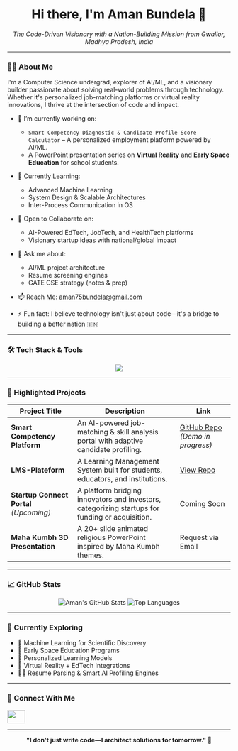 <h1 align="center">Hi there, I'm Aman Bundela 👋</h1>

<p align="center">
  <em>The Code-Driven Visionary with a Nation-Building Mission from Gwalior, Madhya Pradesh, India</em>
</p>

---

### 👨‍💻 About Me

I'm a Computer Science undergrad, explorer of AI/ML, and a visionary builder passionate about solving real-world problems through technology. Whether it's personalized job-matching platforms or virtual reality innovations, I thrive at the intersection of code and impact.

- 🔭 I’m currently working on:
  - `Smart Competency Diagnostic & Candidate Profile Score Calculator` – A personalized employment platform powered by AI/ML.
  - A PowerPoint presentation series on **Virtual Reality** and **Early Space Education** for school students.
  
- 🌱 Currently Learning:
  - Advanced Machine Learning
  - System Design & Scalable Architectures
  - Inter-Process Communication in OS
  
- 👯 Open to Collaborate on:
  - AI-Powered EdTech, JobTech, and HealthTech platforms
  - Visionary startup ideas with national/global impact
  
- 💬 Ask me about:
  - AI/ML project architecture
  - Resume screening engines
  - GATE CSE strategy (notes & prep)

- 📫 Reach Me: [aman75bundela@gmail.com](mailto:aman75bundela@gmail.com)
- ⚡ Fun fact: I believe technology isn't just about code—it's a bridge to building a better nation 🇮🇳

---

### 🛠️ Tech Stack & Tools

<p align="center">
  <img src="https://skillicons.dev/icons?i=cpp,python,java,javascript,react,nodejs,express,mongodb,mysql,git,docker,postman,vscode,figma" />
</p>

---

### 🚀 Highlighted Projects

| Project Title | Description | Link |
|---------------|-------------|------|
| **Smart Competency Platform** | An AI-powered job-matching & skill analysis portal with adaptive candidate profiling. | [GitHub Repo](https://github.com/Amanbundela75/Smart-Competency-Platform) *(Demo in progress)* |
| **LMS-Plateform** | A Learning Management System built for students, educators, and institutions. | [View Repo](https://github.com/Amanbundela75/LMS-Plateform) |
| **Startup Connect Portal** *(Upcoming)* | A platform bridging innovators and investors, categorizing startups for funding or acquisition. | Coming Soon |
| **Maha Kumbh 3D Presentation** | A 20+ slide animated religious PowerPoint inspired by Maha Kumbh themes. | Request via Email |

---

### 📈 GitHub Stats

<p align="center">
  <img src="https://github-readme-stats.vercel.app/api?username=Amanbundela75&show_icons=true&theme=radical" alt="Aman's GitHub Stats" />
  <img src="https://github-readme-stats.vercel.app/api/top-langs/?username=Amanbundela75&layout=compact&theme=radical" alt="Top Languages" />
</p>

---

### 🧠 Currently Exploring

- 🤖 Machine Learning for Scientific Discovery
- 🌌 Early Space Education Programs
- 🧬 Personalized Learning Models
- 🧱 Virtual Reality + EdTech Integrations
- 🧑‍💼 Resume Parsing & Smart AI Profiling Engines

---

### 🤝 Connect With Me

<p align="left">
  <a href="https://www.linkedin.com/in/amanbundela75/" target="_blank">
    <img align="center" src="https://raw.githubusercontent.com/rahuldkjain/github-profile-readme-generator/master/src/images/icons/Social/linked-in-alt.svg" height="30" width="40" />
  </a>

---

<p align="center"><b>"I don't just write code—I architect solutions for tomorrow." 🚀</b></p>
